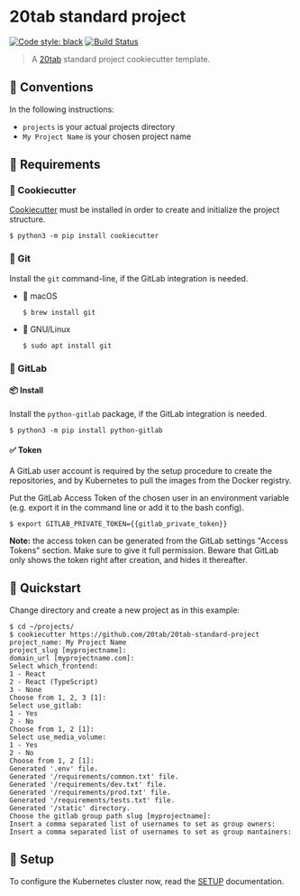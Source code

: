 # 20tab standard project

[![Code style: black](https://img.shields.io/badge/code%20style-black-000000.svg)](https://github.com/python/black)
[![Build Status](https://travis-ci.com/20tab/20tab-standard-project.svg?branch=master)](https://travis-ci.com/20tab/20tab-standard-project?branch=master)

> A [20tab](https://www.20tab.com/) standard project cookiecutter template.

## 📝 Conventions

In the following instructions:

- `projects` is your actual projects directory
- `My Project Name` is your chosen project name

## 🧩 Requirements

### 🍪 Cookiecutter

[Cookiecutter](https://cookiecutter.readthedocs.io) must be installed in order to create and initialize the project structure.

```console
$ python3 -m pip install cookiecutter
```

### 🔀 Git

Install the `git` command-line, if the GitLab integration is needed.

- 🍏 macOS

  ```console
  $ brew install git
  ```

- 🐧 GNU/Linux

  ```console
  $ sudo apt install git
  ```

### 🦝 GitLab

#### 📦 Install

Install the `python-gitlab` package, if the GitLab integration is needed.

```console
$ python3 -m pip install python-gitlab
```

#### ✅ Token

A GitLab user account is required by the setup procedure to create the repositories, and by Kubernetes to pull the images from the Docker registry.

Put the GitLab Access Token of the chosen user in an environment variable (e.g. export it in the command line or add it to the bash config).

```console
$ export GITLAB_PRIVATE_TOKEN={{gitlab_private_token}}
```

**Note:** the access token can be generated from the GitLab settings "Access Tokens"
section. Make sure to give it full permission. Beware that GitLab only shows the token right after creation, and hides it thereafter.

## 🚀️ Quickstart

Change directory and create a new project as in this example:

```console
$ cd ~/projects/
$ cookiecutter https://github.com/20tab/20tab-standard-project
project_name: My Project Name
project_slug [myprojectname]:
domain_url [myprojectname.com]:
Select which_frontend:
1 - React
2 - React (TypeScript)
3 - None
Choose from 1, 2, 3 [1]:
Select use_gitlab:
1 - Yes
2 - No
Choose from 1, 2 [1]:
Select use_media_volume:
1 - Yes
2 - No
Choose from 1, 2 [1]:
Generated '.env' file.
Generated '/requirements/common.txt' file.
Generated '/requirements/dev.txt' file.
Generated '/requirements/prod.txt' file.
Generated '/requirements/tests.txt' file.
Generated '/static' directory.
Choose the gitlab group path slug [myprojectname]:
Insert a comma separated list of usernames to set as group owners:
Insert a comma separated list of usernames to set as group mantainers:
```

## 🚚 Setup

To configure the Kubernetes cluster now, read the [SETUP]({{cookiecutter.project_slug}}/SETUP.md) documentation.
